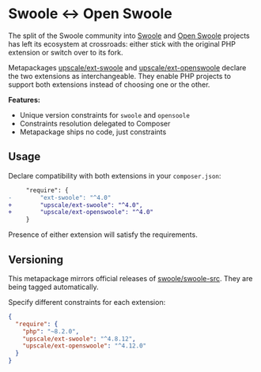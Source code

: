 Swoole ↔ Open Swoole
====================

The split of the Swoole community into [Swoole](https://github.com/swoole/swoole-src) and [Open Swoole](https://github.com/openswoole/swoole-src) projects has left its ecosystem at crossroads:
either stick with the original PHP extension or switch over to its fork.

Metapackages [upscale/ext-swoole](https://github.com/upscalesoftware/ext-swoole) and [upscale/ext-openswoole](https://github.com/upscalesoftware/ext-openswoole) declare the two extensions as interchangeable.
They enable PHP projects to support both extensions instead of choosing one or the other.

**Features:**
- Unique version constraints for `swoole` and `opensoole`
- Constraints resolution delegated to Composer
- Metapackage ships no code, just constraints

## Usage

Declare compatibility with both extensions in your `composer.json`:
```diff
     "require": {
-        "ext-swoole": "^4.0"
+        "upscale/ext-swoole": "^4.0",
+        "upscale/ext-openswoole": "^4.0"
     }
```

Presence of either extension will satisfy the requirements.

## Versioning

This metapackage mirrors official releases of [swoole/swoole-src](https://github.com/swoole/swoole-src).
They are being tagged automatically.

Specify different constraints for each extension:
```json
{
  "require": {
    "php": "~8.2.0",
    "upscale/ext-swoole": "^4.8.12",
    "upscale/ext-openswoole": "^4.12.0"
  }
}
```

